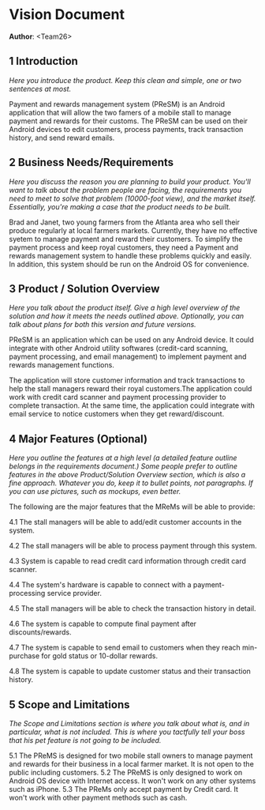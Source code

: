 # Vision Document

**Author**: \<Team26\>

## 1 Introduction

*Here you introduce the product. Keep this  clean 	and simple, one or two sentences at most.*

Payment and rewards management system (PReSM) is an Android application that will allow the two famers of a mobile stall
to manage payment and rewards for their customs. The PReSM can be used on their Android devices to edit customers,
process payments, track transaction history, and send reward emails.

## 2 Business Needs/Requirements

*Here you discuss the reason you are planning to build your product. You'll want to talk about the problem people
are facing, the requirements you need to meet to solve that problem (10000-foot view), and the market itself.
Essentially, you're making a case that the product needs to be built.*

Brad and Janet, two young farmers from the Atlanta area who sell their produce regularly at local farmers markets.
Currently, they have no effective syetem to manage payment and reward their customers. To simplify the payment process
and keep royal customers, they need a Payment and rewards management system to handle these problems quickly and easily.
In addition, this system should be run on the Android OS for convenience.

## 3 Product / Solution Overview

*Here you talk about the product itself. Give a high level overview of the solution and how it meets the needs outlined
above. Optionally, you can talk about plans for both this version and future versions.*

PReSM is an application which can be used on any Android device. It could integrate with other Android utility
softwares (credit-card scanning, payment processing, and email management) to implement payment and rewards management
functions.

The application will store customer information and track transactions to help the stall managers reward their royal
customers.The application could work with credit card scanner and payment processing provider to complete transaction.
At the same time, the application could integrate with email service to notice customers when they get reward/discount. 

## 4 Major Features (Optional)

*Here you outline the features at a high level (a detailed feature outline belongs in the requirements document.) Some
people prefer to outline features in the above Product/Solution Overview section, which is also a fine approach.
Whatever you do, keep it to bullet points, not paragraphs. If you can use pictures, such as mockups, even better.*

The following are the major features that the MReMs will be able to provide:

4.1 The stall managers will be able to add/edit customer accounts in the system.

4.2 The stall managers will be able to process payment through this system.

4.3 System is capable to read credit card information through credit card scanner.

4.4 The system's hardware is capable to connect with a payment-processing service provider.

4.5 The stall managers will be able to check the transaction history in detail.

4.6 The system is capable to compute final payment after discounts/rewards.

4.7 The system is capable to send email to customers when they reach min-purchase for gold status or 10-dollar rewards.

4.8 The system is capable to update customer status and their transaction history.

## 5 Scope and Limitations

*The Scope and Limitations section is where you talk about what is, and in particular, what is not included. This is 
where you tactfully tell your boss that his pet feature is not going to be included.*

5.1 The PReMS is designed for two mobile stall owners to manage payment and rewards for their business in a local farmer
market. It is not open to the public including  customers.
5.2 The PReMS is only designed to work on Android OS device with Internet access. It won't work on any other systems
such as iPhone.
5.3 The PReMs only accept payment by Credit card. It won't work with other payment methods such as cash.






